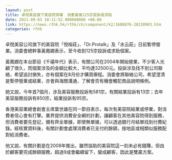 ```yaml
---
layout: post
title: 卓悅美容旗下美容院停業　消委會接125宗投訴或求助
date: 2021-09-03 10:11:52.000000000 +08:00
link: https://news.rthk.hk/rthk/ch/component/k2/1608876-20210903.htm
categories: rthk
---
```


卓悅美容公司旗下的美容院「悅榕莊」、「Dr.Protalk」及「水云莊」日前暫停營業。消委會總幹事黃鳳嫺表示，至今收到125宗投訴或求助個案。

黃鳳嫺在本台節目《千禧年代》表示，有關公司在2004年開始營業，不少客人光顧了很久，而個案涉及的金額比較大，平均達32500元。投訴涉及找不到公司聯絡，希望追討損失，亦有個案在8月份才購買療程。消委會將聯絡公司，希望澄清是暫停營業或結業，亦會與海關溝通，了解會否有機會觸犯商品說明條例。

她又說，今年首7個月，涉及美容服務投訴有581宗，有關結業投訴有13宗；去年美容服務投訴有850宗，結業投訴有95宗。

香港美容業總會創會主席葉世雄在同一節目表示，每次有美容院結業或停業，對消費者信心會有打擊。業界提供消費安全網的計劃，讓顧客在其他美容院得到服務，但消費者要先登記，備有齊全單據，即使無單據，可以透過銀行月結單找到付費紀錄。經核實資料後，有關計劃會處理消費者已支付的餘額，按地區或相類似服務配對給消費者。

他又說，有關計劃是在2008年推出，雖然協助的美容院這一刻未必有錢賺，但由於顧客要完成餘額服務，超過9成會繼續留下，變成顧客，因此是雙贏方案。

